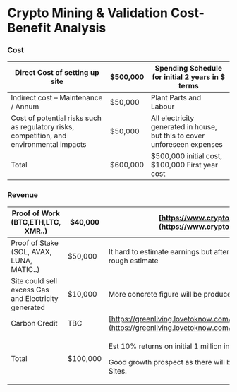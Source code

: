 # Crypto Mining & Validation Cost-Benefit Analysis

### Cost

| Direct Cost of setting up site                                                           | $500,000 | Spending  Schedule for initial 2 years in $ terms                         |
| ---------------------------------------------------------------------------------------- | -------- | ------------------------------------------------------------------------- |
| Indirect cost – Maintenance / Annum                                                      | $50,000  | Plant Parts and Labour                                                    |
| Cost of potential risks such as regulatory risks, competition, and environmental impacts | $50,000  | All electricity generated in house, but this to cover unforeseen expenses |
| Total                                                                                    | $600,000 | $500,000 initial cost, $100,000 First year cost                           |

### Revenue



| Proof of Work (BTC,ETH,LTC, XMR..)                   | $40,000  | [https://www.cryptocompare.com/mining/calculator/](https://www.cryptocompare.com/mining/calculator/)                                                                    |
| ---------------------------------------------------- | -------- | ----------------------------------------------------------------------------------------------------------------------------------------------------------------------- |
| Proof of Stake (SOL, AVAX, LUNA, MATIC..)            | $50,000  | It hard to estimate earnings but after researching various blockchains this is just a rough estimate                                                                    |
| Site could sell excess Gas and Electricity generated | $10,000  | More concrete figure will be produced after 1st year running of a pilot site                                                                                            |
| Carbon Credit                                        | TBC      | [https://greenliving.lovetoknow.com/How\_to\_Measure\_and\_Price\_Carbon\_Credits](https://greenliving.lovetoknow.com/How\_to\_Measure\_and\_Price\_Carbon\_Credits)    |
| Total                                                | $100,000 | <p>Est 10% returns on initial 1 million invested during initial 2 years.</p><p>Good growth prospect as there will be only annual maintenance cost of DAO and Sites.</p> |
